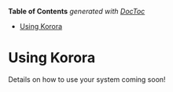 

**Table of Contents**  *generated with [DocToc](https://github.com/thlorenz/doctoc)*

- [Using Korora](#using-korora)



# Using Korora

Details on how to use your system coming soon!
